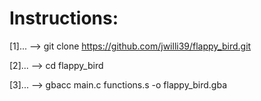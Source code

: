 # Instructions:

[1]...   -->   git clone https://github.com/jwilli39/flappy_bird.git

[2]...   -->   cd flappy_bird

[3]...   -->   gbacc main.c functions.s -o flappy_bird.gba

